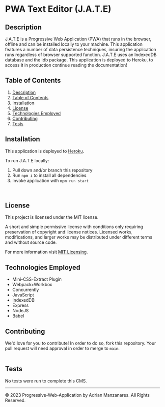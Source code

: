 # PWA Text Editor (J.A.T.E)

## Description

J.A.T.E is a Progressive Web Application (PWA) that runs in the browser, offline and can be installed locally to your machine. This application features a number of data persistence techniques, insuring the application runs regardless of browser supported function. J.A.T.E uses an IndexedDB database and the idb package. This application is deployed to Heroku, to access it in production continue reading the documentation!

## Table of Contents
1. [Description](#description)
2. [Table of Contents](#table-of-contents)
3. [Installation](#installation)
4. [License](#license)
5. [Technologies Employed](#technologies-employed)
6. [Contributing](#contributing)
7. [Tests](#tests)


## Installation
This application is deployed to [Heroku](https://justanotherte.herokuapp.com/).

To run J.A.T.E locally:

1. Pull down and/or branch this repository
2. Run ```npm i``` to install all dependencies
3. Invoke application with ```npm run start```
</br>

## License
This project is licensed under the MIT license.

A short and simple permissive license with conditions only requiring preservation of copyright and license notices. Licensed works, modifications, and larger works may be distributed under different terms and without source code.<p/>For more information visit [MIT Licensing](https://choosealicense.com/licenses/mit/).

## Technologies Employed
* Mini-CSS-Extract Plugin
* Webpack+Workbox
* Concurrently
* JavaScript
* IndexedDB
* Express
* NodeJS
* Babel



## Contributing
We'd love for you to contribute! In order to do so, fork this repository. Your pull request will need approval in order to merge to ```main```. <br/><br/> 

## Tests
No tests were run to complete this CMS.


- - -
© 2023 Progressive-Web-Application by Adrian Manzanares. All Rights Reserved.
